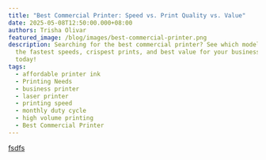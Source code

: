 ```yaml
---
title: "Best Commercial Printer: Speed vs. Print Quality vs. Value"
date: 2025-05-08T12:50:00.000+08:00
authors: Trisha Olivar
featured_image: /blog/images/best-commercial-printer.png
description: Searching for the best commercial printer? See which models deliver
  the fastest speeds, crispest prints, and best value for your business needs
  today!
tags:
  - affordable printer ink
  - Printing Needs
  - business printer
  - laser printer
  - printing speed
  - monthly duty cycle
  - high volume printing
  - Best Commercial Printer
---
```

[fsdfs](https://www.compandsave.com/blog/posts/best-printer-with-scanner-for-2025-top-picks-for-every-need.html)
